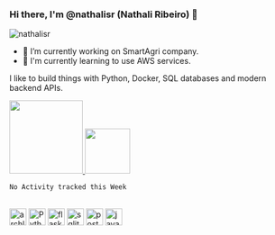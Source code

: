 ### Hi there, I'm @nathalisr (Nathali Ribeiro) 👋

<img src="https://komarev.com/ghpvc/?username=nathalisr&color=green" alt="nathalisr" /> 

- 🔭 I’m currently working on SmartAgri company.
- 🌱 I'm currently learning to use AWS services.

I like to build things with Python, Docker, SQL databases and modern backend APIs.

<div>
  <a href="https://github.com/nathalisr">
    <img height="130em" src="https://github-readme-stats.vercel.app/api?username=nathalisr&count_private=true&include_all_commits=false&show_icons=true&theme=dracula&show_owner=true"/>
    <img height="80em" src="https://github-readme-stats.vercel.app/api/wakatime?username=nathalisr&theme=dracula"/>
  </a>
</div>


<!--START_SECTION:waka-->
```text
No Activity tracked this Week
```
<!--END_SECTION:waka-->


<div style="display: inline_block"><br>
  
  <img align="center" alt="archlinux" height="30" width="auto" src="https://img.shields.io/badge/Arch_Linux-1793D1?style=for-the-badge&logo=arch-linux&logoColor=white">
  <img align="center" alt="Python" height="30" width="auto" src="https://img.shields.io/badge/Python-3776AB?style=for-the-badge&logo=python&logoColor=white">
  <img align="center" alt="flask" height="30" width="auto" src="https://img.shields.io/badge/Flask-000000?style=for-the-badge&logo=flask&logoColor=white">
  <img align="center" alt="sqlite" height="30" width="auto" src="https://img.shields.io/badge/SQLite-07405E?style=for-the-badge&logo=sqlite&logoColor=white">
  <img align="center" alt="postgress" height="30" width="auto" src="https://img.shields.io/badge/PostgreSQL-316192?style=for-the-badge&logo=postgresql&logoColor=white">
  <img align="center" alt="javascript" height="30" width="auto" src="https://img.shields.io/badge/JavaScript-323330?style=for-the-badge&logo=javascript&logoColor=F7DF1E">
  <!--img align="center" alt="aws" height="30" width="auto" src="https://img.shields.io/badge/Amazon_AWS-232F3E?style=for-the-badge&logo=amazon-aws&logoColor=white"><<!--
</div>

<!--
**nathalisr/nathalisr** is a ✨ _special_ ✨ repository because its `README.md` (this file) appears on your GitHub profile.

Here are some ideas to get you started:

- 🔭 I’m currently working on SmartAgri company.
- 🌱 I'm currently learning to use AWS services.
- 👯 I’m looking to collaborate on ...
- 🤔 I’m looking for help with ...
- 💬 Ask me about ...
- 📫 How to reach me: ...
- 😄 Pronouns: ...
- ⚡ Fun fact: ...
-->
